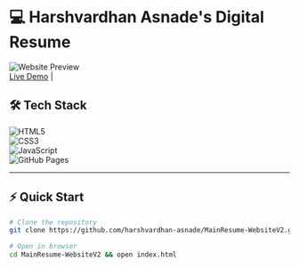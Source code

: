 # 💻 Harshvardhan Asnade's Digital Resume
![Website Preview](https://harshvardhan-asnade.github.io/MainResume-WebsiteV2/assets/images/website-screenshot.png)  
[Live Demo](https://harshvardhan-asnade.github.io/MainResume-WebsiteV2/) |  

 

## 🛠️ Tech Stack

![HTML5](https://img.shields.io/badge/-HTML5-E34F26?style=flat&logo=html5&logoColor=white)  
![CSS3](https://img.shields.io/badge/-CSS3-1572B6?style=flat&logo=css3&logoColor=white)  
![JavaScript](https://img.shields.io/badge/-JavaScript-F7DF1E?style=flat&logo=javascript&logoColor=black)  
![GitHub Pages](https://img.shields.io/badge/-GitHub%20Pages-222222?style=flat&logo=githubpages&logoColor=white)  

---

## ⚡ Quick Start

```bash
# Clone the repository
git clone https://github.com/harshvardhan-asnade/MainResume-WebsiteV2.git

# Open in browser
cd MainResume-WebsiteV2 && open index.html
